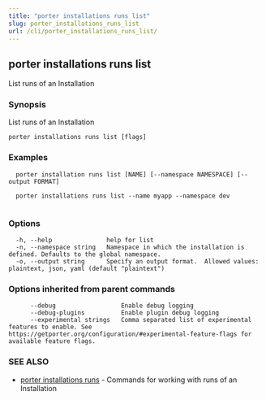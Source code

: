 ```yaml
---
title: "porter installations runs list"
slug: porter_installations_runs_list
url: /cli/porter_installations_runs_list/
---
```

## porter installations runs list

List runs of an Installation

### Synopsis

List runs of an Installation

```
porter installations runs list [flags]
```

### Examples

```
  porter installation runs list [NAME] [--namespace NAMESPACE] [--output FORMAT]

  porter installations runs list --name myapp --namespace dev


```

### Options

```
  -h, --help               help for list
  -n, --namespace string   Namespace in which the installation is defined. Defaults to the global namespace.
  -o, --output string      Specify an output format.  Allowed values: plaintext, json, yaml (default "plaintext")
```

### Options inherited from parent commands

```
      --debug                  Enable debug logging
      --debug-plugins          Enable plugin debug logging
      --experimental strings   Comma separated list of experimental features to enable. See https://getporter.org/configuration/#experimental-feature-flags for available feature flags.
```

### SEE ALSO

* [porter installations runs](/cli/porter_installations_runs/)	 - Commands for working with runs of an Installation

